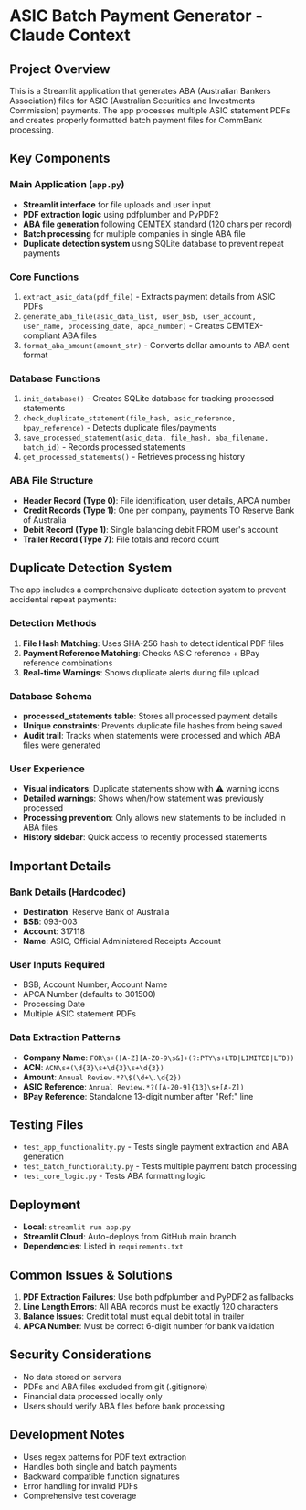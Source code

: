 # ASIC Batch Payment Generator - Claude Context

## Project Overview

This is a Streamlit application that generates ABA (Australian Bankers Association) files for ASIC (Australian Securities and Investments Commission) payments. The app processes multiple ASIC statement PDFs and creates properly formatted batch payment files for CommBank processing.

## Key Components

### Main Application (`app.py`)
- **Streamlit interface** for file uploads and user input
- **PDF extraction logic** using pdfplumber and PyPDF2
- **ABA file generation** following CEMTEX standard (120 chars per record)
- **Batch processing** for multiple companies in single ABA file
- **Duplicate detection system** using SQLite database to prevent repeat payments

### Core Functions
1. `extract_asic_data(pdf_file)` - Extracts payment details from ASIC PDFs
2. `generate_aba_file(asic_data_list, user_bsb, user_account, user_name, processing_date, apca_number)` - Creates CEMTEX-compliant ABA files
3. `format_aba_amount(amount_str)` - Converts dollar amounts to ABA cent format

### Database Functions
1. `init_database()` - Creates SQLite database for tracking processed statements
2. `check_duplicate_statement(file_hash, asic_reference, bpay_reference)` - Detects duplicate files/payments
3. `save_processed_statement(asic_data, file_hash, aba_filename, batch_id)` - Records processed statements
4. `get_processed_statements()` - Retrieves processing history

### ABA File Structure
- **Header Record (Type 0)**: File identification, user details, APCA number
- **Credit Records (Type 1)**: One per company, payments TO Reserve Bank of Australia
- **Debit Record (Type 1)**: Single balancing debit FROM user's account
- **Trailer Record (Type 7)**: File totals and record count

## Duplicate Detection System

The app includes a comprehensive duplicate detection system to prevent accidental repeat payments:

### Detection Methods
1. **File Hash Matching**: Uses SHA-256 hash to detect identical PDF files
2. **Payment Reference Matching**: Checks ASIC reference + BPay reference combinations
3. **Real-time Warnings**: Shows duplicate alerts during file upload

### Database Schema
- **processed_statements table**: Stores all processed payment details
- **Unique constraints**: Prevents duplicate file hashes from being saved
- **Audit trail**: Tracks when statements were processed and which ABA files were generated

### User Experience
- **Visual indicators**: Duplicate statements show with ⚠️ warning icons
- **Detailed warnings**: Shows when/how statement was previously processed
- **Processing prevention**: Only allows new statements to be included in ABA files
- **History sidebar**: Quick access to recently processed statements

## Important Details

### Bank Details (Hardcoded)
- **Destination**: Reserve Bank of Australia
- **BSB**: 093-003
- **Account**: 317118
- **Name**: ASIC, Official Administered Receipts Account

### User Inputs Required
- BSB, Account Number, Account Name
- APCA Number (defaults to 301500)
- Processing Date
- Multiple ASIC statement PDFs

### Data Extraction Patterns
- **Company Name**: `FOR\s+([A-Z][A-Z0-9\s&]+(?:PTY\s+LTD|LIMITED|LTD))`
- **ACN**: `ACN\s+(\d{3}\s+\d{3}\s+\d{3})`
- **Amount**: `Annual Review.*?\$(\d+\.\d{2})`
- **ASIC Reference**: `Annual Review.*?([A-Z0-9]{13}\s+[A-Z])`
- **BPay Reference**: Standalone 13-digit number after "Ref:" line

## Testing Files

- `test_app_functionality.py` - Tests single payment extraction and ABA generation
- `test_batch_functionality.py` - Tests multiple payment batch processing
- `test_core_logic.py` - Tests ABA formatting logic

## Deployment

- **Local**: `streamlit run app.py`
- **Streamlit Cloud**: Auto-deploys from GitHub main branch
- **Dependencies**: Listed in `requirements.txt`

## Common Issues & Solutions

1. **PDF Extraction Failures**: Use both pdfplumber and PyPDF2 as fallbacks
2. **Line Length Errors**: All ABA records must be exactly 120 characters
3. **Balance Issues**: Credit total must equal debit total in trailer
4. **APCA Number**: Must be correct 6-digit number for bank validation

## Security Considerations

- No data stored on servers
- PDFs and ABA files excluded from git (.gitignore)
- Financial data processed locally only
- Users should verify ABA files before bank processing

## Development Notes

- Uses regex patterns for PDF text extraction
- Handles both single and batch payments
- Backward compatible function signatures
- Error handling for invalid PDFs
- Comprehensive test coverage